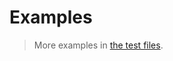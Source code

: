 # Examples

> More examples in [the test files](https://github.com/iterable-iterator/repeat/tree/main/test/src).
